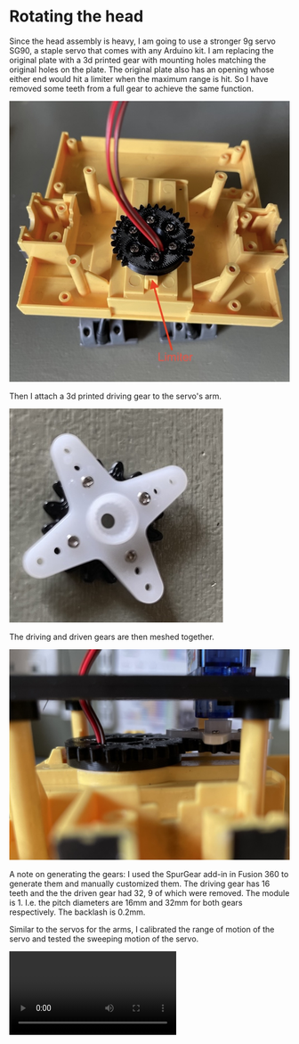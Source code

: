 # Rotating the head

Since the head assembly is heavy, I am going to use a stronger 9g servo SG90, a staple servo that comes with any Arduino kit. I am replacing the original plate with a 3d printed gear with mounting holes matching the original holes on the plate. The original plate also has an opening whose either end would hit a limiter when the maximum range is hit. So I have removed some teeth from a full gear to achieve the same function.

![head_driving_gear](IMG_0808.jpeg)

Then I attach a 3d printed driving gear to the servo's arm.

![driving_gear](IMG_0811.jpeg)

The driving and driven gears are then meshed together.

![gears_meshed](IMG_0810.jpeg)

A note on generating the gears: I used the SpurGear add-in in Fusion 360 to generate them and manually customized them. The driving gear has 16 teeth and the the driven gear had 32, 9 of which were removed. The module is 1. I.e. the pitch diameters are 16mm and 32mm for both gears respectively. The backlash is 0.2mm.

Similar to the servos for the arms, I calibrated the range of motion of the servo and tested the sweeping motion of the servo.

![head rotation](IMG_0818.mov)